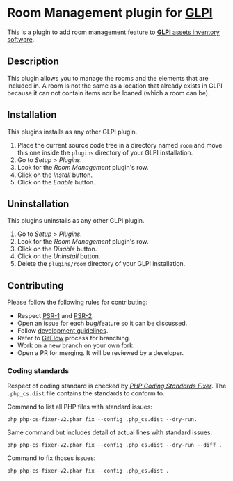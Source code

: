 Room Management plugin for [GLPI](www.glpi-project.org)
=======================================================

This is a plugin to add room management feature to [**GLPI** assets inventory
software](http://glpi-project.org).

Description
-----------

This plugin allows you to manage the rooms and the elements that are included
in. A room is not the same as a location that already exists in GLPI because it
can not contain items nor be loaned (which a room can be).

Installation
------------

This plugins installs as any other GLPI plugin.

1. Place the current source code tree in a directory named `room` and move this
   one inside the `plugins` directory of your GLPI installation.
2. Go to *Setup* > *Plugins*.
3. Look for the *Room Management* plugin's row.
4. Click on the *Install* button.
5. Click on the *Enable* button.

Uninstallation
--------------

This plugins uninstalls as any other GLPI plugin.

1. Go to *Setup* > *Plugins*.
2. Look for the *Room Management* plugin's row.
3. Click on the *Disable* button.
4. Click on the *Uninstall* button.
5. Delete the `plugins/room` directory of your GLPI installation.

Contributing
------------

Please follow the following rules for contributing:

* Respect [PSR-1](http://www.php-fig.org/psr/psr-1/) and [PSR-2](http://www.php-fig.org/psr/psr-2/).
* Open an issue for each bug/feature so it can be discussed.
* Follow [development guidelines](http://glpi-developer-documentation.readthedocs.io/en/master/plugins/guidelines.html).
* Refer to [GitFlow](http://git-flow.readthedocs.io) process for branching.
* Work on a new branch on your own fork.
* Open a PR for merging. It will be reviewed by a developer.

### Coding standards

Respect of coding standard is checked by [*PHP Coding Standards Fixer*](http://cs.sensiolabs.org).
The `.php_cs.dist` file contains the standards to conform to.

Command to list all PHP files with standard issues:

```Shell
php php-cs-fixer-v2.phar fix --config .php_cs.dist --dry-run.
```

Same command but includes detail of actual lines with standard issues:

```Shell
php php-cs-fixer-v2.phar fix --config .php_cs.dist --dry-run --diff .
```

Command to fix thoses issues:

```Shell
php php-cs-fixer-v2.phar fix --config .php_cs.dist .
```
